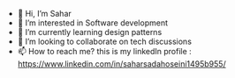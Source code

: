 - 👋 Hi, I’m Sahar
- 👀 I’m interested in Software development
- 🌱 I’m currently learning design patterns
- 💞️ I’m looking to collaborate on tech discussions
- 📫 How to reach me? this is my linkedIn profile : https://www.linkedin.com/in/saharsadahoseini1495b955/

<!---
saharHsn/saharHsn is a ✨ special ✨ repository because its `README.md` (this file) appears on your GitHub profile.
You can click the Preview link to take a look at your changes.
--->
